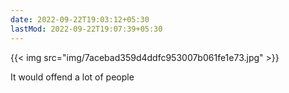 ```yaml
---
date: 2022-09-22T19:03:12+05:30
lastMod: 2022-09-22T19:07:39+05:30
---
```


{{< img src="img/7acebad359d4ddfc953007b061fe1e73.jpg" >}} 

It would offend a lot of people
